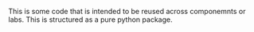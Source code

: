This is some code that is intended to be reused across componemnts or labs.
This is structured as a pure python package.
